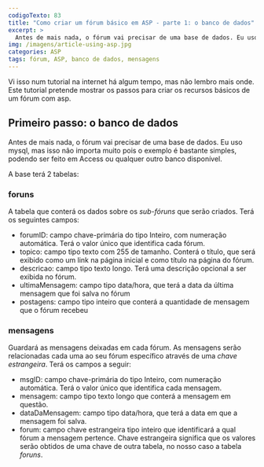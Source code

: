 ```yaml
---
codigoTexto: 83
title: "Como criar um fórum básico em ASP - parte 1: o banco de dados"
excerpt: >
  Antes de mais nada, o fórum vai precisar de uma base de dados. Eu uso mysql, mas isso não importa muito pois o exemplo é bastante simples, podendo ser feito em Access...
img: /imagens/article-using-asp.jpg
categories: ASP
tags: fórum, ASP, banco de dados, mensagens
---
```


Vi isso num tutorial na internet há algum tempo, mas não lembro mais onde. Este tutorial pretende mostrar os passos para criar os recursos básicos de um fórum com asp.

## Primeiro passo: o banco de dados

Antes de mais nada, o fórum vai precisar de uma base de dados. Eu uso mysql, mas isso não importa muito pois o exemplo é bastante simples, podendo ser feito em Access ou qualquer outro banco disponível. 

A base terá 2 tabelas:



### foruns

A tabela que conterá os dados sobre os <em>sub-fóruns</em> que serão criados. Terá os seguintes campos:


-   forumID: campo chave-primária do tipo Inteiro, com numeração automática. Terá o valor único que identifica cada fórum.
-   topico: campo tipo texto com 255 de tamanho. Conterá o título, que será exibido como um link na página inicial e como título na página do fórum.
-   descricao: campo tipo texto longo. Terá uma descrição opcional a ser exibida no fórum.
-   ultimaMensagem: campo tipo data/hora, que terá a data da última mensagem que foi salva no fórum
-   postagens: campo tipo inteiro que conterá a quantidade de mensagem que o fórum recebeu


### mensagens

Guardará as mensagens deixadas em cada fórum. As mensagens serão relacionadas cada uma ao seu fórum específico através de uma <em>chave estrangeira</em>. Terá os campos a seguir:


-   msgID: campo chave-primária do tipo Inteiro, com numeração automática. Terá o valor único que identifica cada mensagem.
-   mensagem: campo tipo texto longo que conterá a mensagem em questão.
-   dataDaMensagem: campo tipo data/hora, que terá a data em que a mensagem foi salva.
-   forum: campo chave estrangeira tipo inteiro que identificará a qual fórum a mensagem pertence. Chave estrangeira significa que os valores serão obtidos de uma chave de outra tabela, no nosso caso a tabela <em>foruns</em>.


